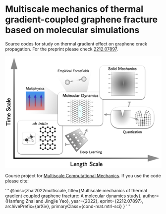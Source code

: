 # Multiscale mechanics of thermal gradient-coupled graphene fracture based on molecular simulations
Source codes for study on thermal gradient effect on graphene crack propagation. For the preprint please check [2212.07897](https://arxiv.org/abs/2212.07897). 

![doc/graphene_web.png](doc/graphene_web.png)

Course project for [Multiscale Computational Mechanics](https://classes.cornell.edu/browse/roster/SP21/class/MAE/6260). If you use the code please cite:

'''
@misc{zhai2022multiscale,
    title={Multiscale mechanics of thermal gradient coupled graphene fracture: A molecular dynamics study},
    author={Hanfeng Zhai and Jingjie Yeo},
    year={2022},
    eprint={2212.07897},
    archivePrefix={arXiv},
    primaryClass={cond-mat.mtrl-sci}
}
'''
